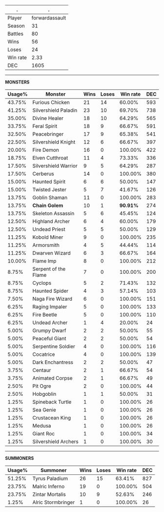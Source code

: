 .|.
|-|-
Player|forwardassault
Season|31
Battles|80
Wins|56
Loses|24
Win rate|2.33
DEC|1605

---
**MONSTERS**

Usage%|Monster|Wins|Loses|Win rate|DEC|
-|-|-|-|-|-|
43.75%|Furious Chicken|21|14|60.00%|593|
41.25%|Silvershield Paladin|23|10|69.70%|738|
35.00%|Divine Healer|18|10|64.29%|565|
33.75%|Feral Spirit|18|9|66.67%|591|
32.50%|Peacebringer|17|9|65.38%|541|
22.50%|Silvershield Knight|12|6|66.67%|397|
20.00%|Fire Demon|16|0|100.00%|422|
18.75%|Elven Cutthroat|11|4|73.33%|336|
17.50%|Silvershield Warrior|9|5|64.29%|287|
17.50%|Cerberus|14|0|100.00%|380|
15.00%|Haunted Spirit|6|6|50.00%|147|
15.00%|Twisted Jester|5|7|41.67%|126|
13.75%|Goblin Shaman|11|0|100.00%|283|
13.75%|**Chain Golem**|10|1|**90.91%**|274|
13.75%|Skeleton Assassin|5|6|45.45%|124|
12.50%|Highland Archer|6|4|60.00%|179|
12.50%|Undead Priest|5|5|50.00%|129|
11.25%|Kobold Miner|9|0|100.00%|235|
11.25%|Armorsmith|4|5|44.44%|114|
11.25%|Dwarven Wizard|6|3|66.67%|164|
10.00%|Flame Imp|8|0|100.00%|212|
8.75%|Serpent of the Flame|7|0|100.00%|200|
8.75%|Cyclops|5|2|71.43%|132|
8.75%|Haunted Spider|4|3|57.14%|103|
7.50%|Naga Fire Wizard|6|0|100.00%|151|
6.25%|Raging Impaler|5|0|100.00%|133|
6.25%|Fire Beetle|5|0|100.00%|110|
6.25%|Undead Archer|1|4|20.00%|24|
5.00%|Grumpy Dwarf|2|2|50.00%|55|
5.00%|Peaceful Giant|2|2|50.00%|54|
5.00%|Serpentine Soldier|4|0|100.00%|116|
5.00%|Cocatrice|4|0|100.00%|139|
5.00%|Dark Enchantress|2|2|50.00%|47|
3.75%|Centaur|2|1|66.67%|54|
3.75%|Animated Corpse|2|1|66.67%|49|
2.50%|Pit Ogre|2|0|100.00%|44|
2.50%|Hobgoblin|1|1|50.00%|31|
1.25%|Spineback Turtle|1|0|100.00%|26|
1.25%|Sea Genie|1|0|100.00%|26|
1.25%|Crustacean King|1|0|100.00%|26|
1.25%|Medusa|1|0|100.00%|26|
1.25%|Giant Roc|1|0|100.00%|34|
1.25%|Silvershield Archers|1|0|100.00%|30|

---
**SUMMONERS**

Usage%|Summoner|Wins|Loses|Win rate|DEC|
-|-|-|-|-|-|
51.25%|Tyrus Paladium|26|15|63.41%|827|
23.75%|Malric Inferno|19|0|100.00%|504|
23.75%|Zintar Mortalis|10|9|52.63%|246|
1.25%|Alric Stormbringer|1|0|100.00%|26|
